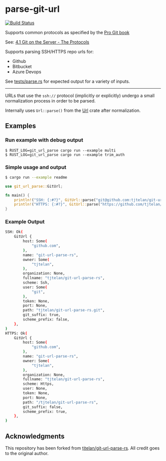 # parse-git-url

[![Build Status]](https://github.com/EricCrosson/parse-git-url/actions/workflows/release.yml)

[build status]: https://github.com/EricCrosson/parse-git-url/actions/workflows/release.yml/badge.svg?event=push

Supports common protocols as specified by the [Pro Git book](https://git-scm.com/book/en/v2)

See: [4.1 Git on the Server - The Protocols](https://git-scm.com/book/en/v2/Git-on-the-Server-The-Protocols)

Supports parsing SSH/HTTPS repo urls for:

- Github
- Bitbucket
- Azure Devops

See [tests/parse.rs](tests/parse.rs) for expected output for a variety of inputs.

---

URLs that use the `ssh://` protocol (implicitly or explicitly) undergo a small normalization process in order to be parsed.

Internally uses `Url::parse()` from the [Url](https://crates.io/crates/url) crate after normalization.

## Examples

### Run example with debug output

```shell
$ RUST_LOG=git_url_parse cargo run --example multi
$ RUST_LOG=git_url_parse cargo run --example trim_auth
```

### Simple usage and output

```bash
$ cargo run --example readme
```

```rust
use git_url_parse::GitUrl;

fn main() {
    println!("SSH: {:#?}", GitUrl::parse("git@github.com:tjtelan/git-url-parse-rs.git"));
    println!("HTTPS: {:#?}", GitUrl::parse("https://github.com/tjtelan/git-url-parse-rs"));
}
```

### Example Output

```bash
SSH: Ok(
    GitUrl {
        host: Some(
            "github.com",
        ),
        name: "git-url-parse-rs",
        owner: Some(
            "tjtelan",
        ),
        organization: None,
        fullname: "tjtelan/git-url-parse-rs",
        scheme: Ssh,
        user: Some(
            "git",
        ),
        token: None,
        port: None,
        path: "tjtelan/git-url-parse-rs.git",
        git_suffix: true,
        scheme_prefix: false,
    },
)
HTTPS: Ok(
    GitUrl {
        host: Some(
            "github.com",
        ),
        name: "git-url-parse-rs",
        owner: Some(
            "tjtelan",
        ),
        organization: None,
        fullname: "tjtelan/git-url-parse-rs",
        scheme: Https,
        user: None,
        token: None,
        port: None,
        path: "/tjtelan/git-url-parse-rs",
        git_suffix: false,
        scheme_prefix: true,
    },
)
```

## Acknowledgments

This repository has been forked from [tjtelan/git-url-parse-rs].
All credit goes to the original author.

[tjtelan/git-url-parse-rs]: https://github.com/tjtelan/git-url-parse-rs
